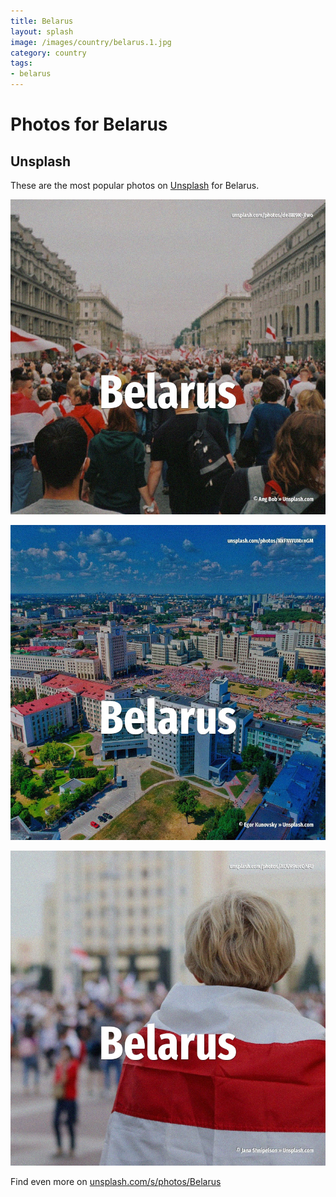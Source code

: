 ```yaml
---
title: Belarus
layout: splash
image: /images/country/belarus.1.jpg
category: country
tags:
- belarus
---
```

# Photos for Belarus

## Unsplash

These are the most popular photos on [Unsplash](https://unsplash.com) for Belarus.

![Belarus](/images/country/belarus.1.jpg)

![Belarus](/images/country/belarus.2.jpg)

![Belarus](/images/country/belarus.3.jpg)

Find even more on [unsplash.com/s/photos/Belarus](https://unsplash.com/s/photos/Belarus)